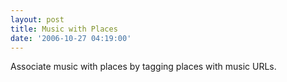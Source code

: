 ```yaml
---
layout: post
title: Music with Places
date: '2006-10-27 04:19:00'
---
```


Associate music with places by tagging places with music URLs.

